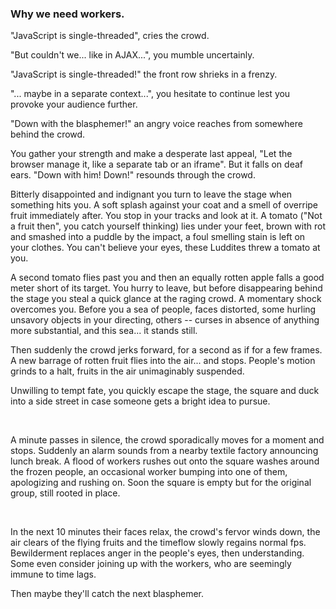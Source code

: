 ### Why we need workers.

"JavaScript is single-threaded", cries the crowd.

"But couldn't we... like in AJAX...", you mumble uncertainly.

"JavaScript is single-threaded!" the front row shrieks in a frenzy.

"... maybe in a separate context...", you hesitate to continue lest you provoke your audience further.

"Down with the blasphemer!" an angry voice reaches from somewhere behind the crowd.

You gather your strength and make a desperate last appeal, "Let the browser manage it, like a separate tab or an iframe". But it falls on deaf ears.
"Down with him! Down!" resounds through the crowd.

Bitterly disappointed and indignant you turn to leave the stage when something hits you. A soft splash against your coat and a smell of overripe fruit immediately after. You stop in your tracks and look at it. A tomato ("Not a fruit then", you catch yourself thinking) lies under your feet, brown with rot and smashed into a puddle by the impact, a foul smelling stain is left on your clothes. You can't believe your eyes, these Luddites threw a tomato at you.

A second tomato flies past you and then an equally rotten apple falls a good meter short of its target. You hurry to leave, but before disappearing behind the stage you steal a quick glance at the raging crowd. A momentary shock overcomes you. Before you a sea of people, faces distorted, some hurling unsavory objects in your directing, others -- curses in absence of anything more substantial, and this sea... it stands still.

Then suddenly the crowd jerks forward, for a second as if for a few frames. A new barrage of rotten fruit flies into the air... and stops. People's motion grinds to a halt, fruits in the air unimaginably suspended.

Unwilling to tempt fate, you quickly escape the stage, the square and duck into a side street in case someone gets a bright idea to pursue.

<br>

A minute passes in silence, the crowd sporadically moves for a moment and stops. Suddenly an alarm sounds from a nearby textile factory announcing lunch break. A flood of workers rushes out onto the square washes around the frozen people, an occasional worker bumping into one of them, apologizing and rushing on. Soon the square is empty but for the original group, still rooted in place.

<br>

In the next 10 minutes their faces relax, the crowd's fervor winds down, the air clears of the flying fruits and the timeflow slowly regains normal fps.
Bewilderment replaces anger in the people's eyes, then understanding. Some even consider joining up with the workers, who are seemingly immune to time lags.

Then maybe they'll catch the next blasphemer.
